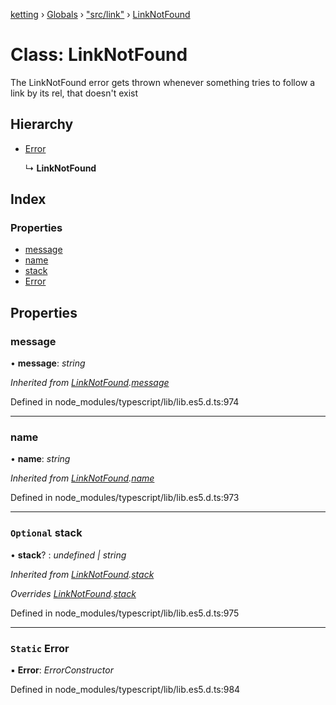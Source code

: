 [ketting](../README.md) › [Globals](../globals.md) › ["src/link"](../modules/_src_link_.md) › [LinkNotFound](_src_link_.linknotfound.md)

# Class: LinkNotFound

The LinkNotFound error gets thrown whenever something tries to follow a
link by its rel, that doesn't exist

## Hierarchy

* [Error](_src_link_.linknotfound.md#static-error)

  ↳ **LinkNotFound**

## Index

### Properties

* [message](_src_link_.linknotfound.md#message)
* [name](_src_link_.linknotfound.md#name)
* [stack](_src_link_.linknotfound.md#optional-stack)
* [Error](_src_link_.linknotfound.md#static-error)

## Properties

###  message

• **message**: *string*

*Inherited from [LinkNotFound](_src_link_.linknotfound.md).[message](_src_link_.linknotfound.md#message)*

Defined in node_modules/typescript/lib/lib.es5.d.ts:974

___

###  name

• **name**: *string*

*Inherited from [LinkNotFound](_src_link_.linknotfound.md).[name](_src_link_.linknotfound.md#name)*

Defined in node_modules/typescript/lib/lib.es5.d.ts:973

___

### `Optional` stack

• **stack**? : *undefined | string*

*Inherited from [LinkNotFound](_src_link_.linknotfound.md).[stack](_src_link_.linknotfound.md#optional-stack)*

*Overrides [LinkNotFound](_src_link_.linknotfound.md).[stack](_src_link_.linknotfound.md#optional-stack)*

Defined in node_modules/typescript/lib/lib.es5.d.ts:975

___

### `Static` Error

▪ **Error**: *ErrorConstructor*

Defined in node_modules/typescript/lib/lib.es5.d.ts:984

